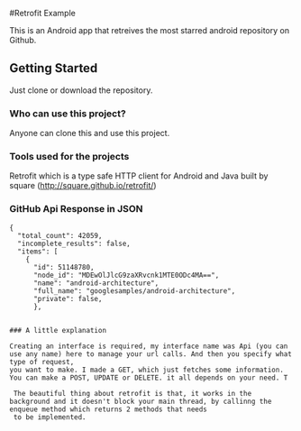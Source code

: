 
#Retrofit Example

This is an Android app that retreives the most starred android repository on Github.


## Getting Started

Just clone or download the repository.

### Who can use this project?

Anyone can clone this and use this project.

### Tools used for the projects

 Retrofit which is a type safe HTTP client for Android and Java built by square (http://square.github.io/retrofit/)


### GitHub Api Response in JSON


```
{
  "total_count": 42059,
  "incomplete_results": false,
  "items": [
    {
      "id": 51148780,
      "node_id": "MDEwOlJlcG9zaXRvcnk1MTE0ODc4MA==",
      "name": "android-architecture",
      "full_name": "googlesamples/android-architecture",
      "private": false,
      },
 ```


```

### A little explanation

Creating an interface is required, my interface name was Api (you can use any name) here to manage your url calls. And then you specify what type of request,
you want to make. I made a GET, which just fetches some information. You can make a POST, UPDATE or DELETE. it all depends on your need. T

 The beautiful thing about retrofit is that, it works in the background and it doesn't block your main thread, by callinng the enqueue method which returns 2 methods that needs 
 to be implemented.
